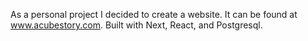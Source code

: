As a personal project I decided to create a website. It can be found at www.acubestory.com. Built with Next, React, and Postgresql.
